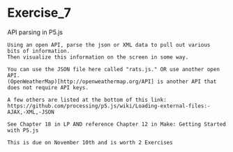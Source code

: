 # Exercise_7
API parsing in P5.js

	Using an open API, parse the json or XML data to pull out various
 	bits of information.
	Then visualize this information on the screen in some way.

	You can use the JSON file here called "rats.js." OR use another open API.
	(OpenWeatherMap)[http://openweathermap.org/API] is another API that does not require API keys.

	A few others are listed at the bottom of this link:
	https://github.com/processing/p5.js/wiki/Loading-external-files:-AJAX,-XML,-JSON

	See Chapter 18 in LP AND reference Chapter 12 in Make: Getting Started with P5.js

	This is due on November 10th and is worth 2 Exercises